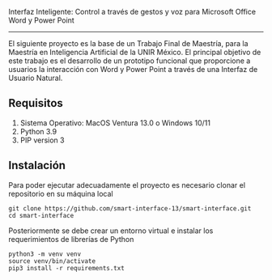 Interfaz Inteligente: Control a través de gestos y voz para Microsoft Office Word y Power Point 

---

El siguiente proyecto es la base de un Trabajo Final de Maestría, para la Maestría en Inteligencia Artificial de la UNIR México.
El principal objetivo de este trabajo es el desarrollo de un prototipo funcional que proporcione a usuarios la interacción con Word y Power Point a través de una Interfaz de Usuario Natural.

## Requisitos

1. Sistema Operativo: MacOS Ventura 13.0 o Windows 10/11
2. Python 3.9
3. PIP version 3


## Instalación

Para poder ejecutar adecuadamente el proyecto es necesario clonar el repositorio en su máquina local 

```
git clone https://github.com/smart-interface-13/smart-interface.git
cd smart-interface
```

Posteriormente se debe crear un entorno virtual e instalar los requerimientos de librerías de Python

```
python3 -m venv venv
source venv/bin/activate
pip3 install -r requirements.txt
```
